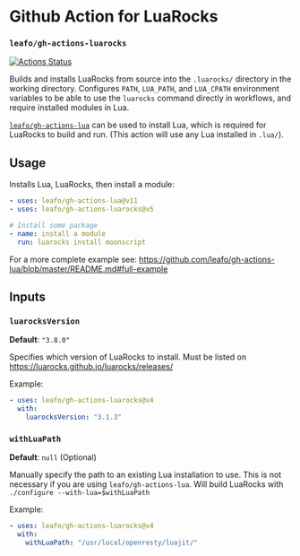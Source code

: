 # Github Action for LuaRocks

### `leafo/gh-actions-luarocks`

[![Actions Status](https://github.com/leafo/gh-actions-luarocks/workflows/test/badge.svg)](https://github.com/leafo/gh-actions-luarocks/actions)

Builds and installs LuaRocks from source into the `.luarocks/` directory in the working directory. Configures `PATH`, `LUA_PATH`, and `LUA_CPATH` environment variables to be able to use the `luarocks` command directly in workflows, and require installed modules in Lua.

[`leafo/gh-actions-lua`](https://github.com/marketplace/actions/install-lua-luajit) can be used to install Lua, which is required for LuaRocks to build and run. (This action will use any Lua installed in `.lua/`).

## Usage

Installs Lua, LuaRocks, then install a module:

```yaml
- uses: leafo/gh-actions-lua@v11
- uses: leafo/gh-actions-luarocks@v5

# Install some package
- name: install a module
  run: luarocks install moonscript
```

For a more complete example see: https://github.com/leafo/gh-actions-lua/blob/master/README.md#full-example

## Inputs

### `luarocksVersion`

**Default**: `"3.8.0"`

Specifies which version of LuaRocks to install. Must be listed on https://luarocks.github.io/luarocks/releases/

Example:

```yaml
- uses: leafo/gh-actions-luarocks@v4
  with:
    luarocksVersion: "3.1.3"
```

### `withLuaPath`

**Default**: `null` (Optional)

Manually specify the path to an existing Lua installation to use. This is not
necessary if you are using `leafo/gh-actions-lua`. Will build LuaRocks with
`./configure --with-lua=$withLuaPath`

Example:

```yaml
- uses: leafo/gh-actions-luarocks@v4
  with:
    withLuaPath: "/usr/local/openresty/luajit/"
```
